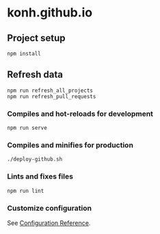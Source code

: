 # konh.github.io

## Project setup
```
npm install
```

## Refresh data
```
npm run refresh_all_projects
npm run refresh_pull_requests
```

### Compiles and hot-reloads for development
```
npm run serve
```

### Compiles and minifies for production
```
./deploy-github.sh
```

### Lints and fixes files
```
npm run lint
```

### Customize configuration
See [Configuration Reference](https://cli.vuejs.org/config/).
